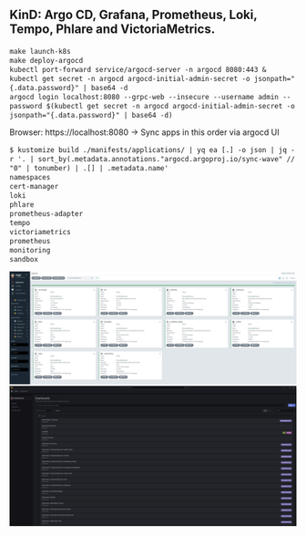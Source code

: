 ## KinD: Argo CD, Grafana, Prometheus, Loki, Tempo, Phlare and VictoriaMetrics.

```
make launch-k8s
make deploy-argocd
kubectl port-forward service/argocd-server -n argocd 8080:443 &
kubectl get secret -n argocd argocd-initial-admin-secret -o jsonpath="{.data.password}" | base64 -d
argocd login localhost:8080 --grpc-web --insecure --username admin --password $(kubectl get secret -n argocd argocd-initial-admin-secret -o jsonpath="{.data.password}" | base64 -d)
```
Browser: https://localhost:8080 -> Sync apps in this order via argocd UI
```
$ kustomize build ./manifests/applications/ | yq ea [.] -o json | jq -r '. | sort_by(.metadata.annotations."argocd.argoproj.io/sync-wave" // "0" | tonumber) | .[] | .metadata.name'
namespaces
cert-manager
loki
phlare
prometheus-adapter
tempo
victoriametrics
prometheus
monitoring
sandbox
```
<img src="pictures/ArgoCD-applications.png?raw=true" width="1000">
<img src="pictures/Grafana-UI.png?raw=true" width="1000">
